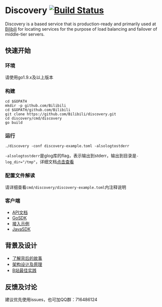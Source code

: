 # Discovery [![Build Status](https://travis-ci.org/Bilibili/discovery.svg?branch=master)](https://travis-ci.org/Bilibili/discovery)

Discovery is a based service that is production-ready and primarily used at [Bilibili](https://www.bilibili.com/) for locating services for the purpose of load balancing and failover of middle-tier servers.

## 快速开始

### 环境

请使用go1.9.x及以上版本

### 构建
```shell
cd $GOPATH
mkdir -p github.com/Bilibili
cd $GOPATH/github.com/Bilibili
git clone https://github.com/Bilibili/discovery.git
cd discovery/cmd/discovery
go build
```

### 运行
```shell
./discovery -conf discovery-example.toml -alsologtostderr
```

`-alsologtostderr`是glog库的flag，表示输出到stderr，输出到目录是`-log_dir="/tmp"`，详细文档[点击查看](https://godoc.org/github.com/golang/glog)

### 配置文件解读

请详细查看`cmd/discovery/discovery-example.toml`内注释说明

### 客户端 

* [API文档](doc/api.md)
* [GoSDK](naming/client.go)
* [接入示例](naming/example_test.go)
* [JavaSDK](https://github.com/flygit/discoveryJavaSDK)

## 背景及设计

* [了解背后的故事](doc/intro.md)
* [架构设计及原理](doc/arch.md)
* [B站最佳实践](doc/practice.md)

## 反馈及讨论

建议优先使用issues，也可加QQ群：716486124
